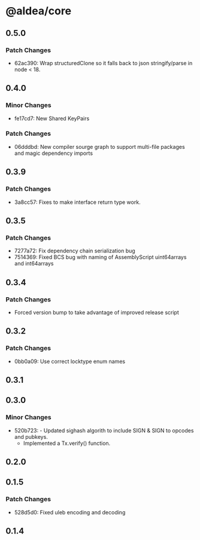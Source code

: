 # @aldea/core

## 0.5.0

### Patch Changes

- 62ac390: Wrap structuredClone so it falls back to json stringify/parse in node < 18.

## 0.4.0

### Minor Changes

- fe17cd7: New Shared KeyPairs

### Patch Changes

- 06dddbd: New compiler sourge graph to support multi-file packages and magic dependency imports

## 0.3.9

### Patch Changes

- 3a8cc57: Fixes to make interface return type work.

## 0.3.5

### Patch Changes

- 7277a72: Fix dependency chain serialization bug
- 7514369: Fixed BCS bug with naming of AssemblyScript uint64arrays and int64arrays

## 0.3.4

### Patch Changes

- Forced version bump to take advantage of improved release script

## 0.3.2

### Patch Changes

- 0bb0a09: Use correct locktype enum names

## 0.3.1

## 0.3.0

### Minor Changes

- 520b723: - Updated sighash algorith to include SIGN & SIGN to opcodes and pubkeys.
  - Implemented a Tx.verify() function.

## 0.2.0

## 0.1.5

### Patch Changes

- 528d5d0: Fixed uleb encoding and decoding

## 0.1.4

